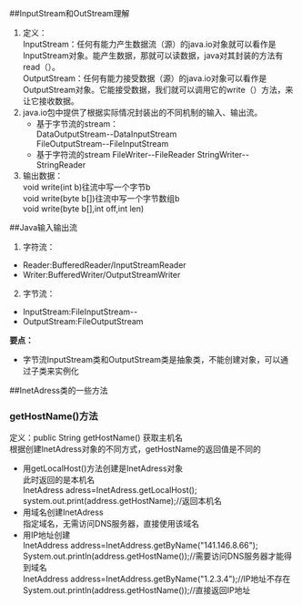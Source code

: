 ##InputStream和OutStream理解  
1. 定义：  
   InputStream：任何有能力产生数据流（源）的java.io对象就可以看作是InputStream对象。能产生数据，那就可以读数据，java对其封装的方法有read（）。  
   OutputStream：任何有能力接受数据（源）的java.io对象可以看作是OutputStream对象。它能接受数据，我们就可以调用它的write（）方法，来让它接收数据。
2. java.io包中提供了根据实际情况封装出的不同机制的输入、输出流。  
   * 基于字节流的stream：  
     DataOutputStream--DataInputStream  
     FileOutputStream--FileInputStream
   * 基于字符流的stream
     FileWriter--FileReader
     StringWriter--StringReader
3. 输出数据：  
   void write(int b)往流中写一个字节b  
   void write(byte b[])往流中写一个字节数组b  
   void write(byte b[],int off,int len)
   
##Java输入输出流
1. 字符流：
  * Reader:BufferedReader/InputStreamReader
  * Writer:BufferedWriter/OutputStreamWriter
2. 字节流：
  * InputStream:FileInputStream--
  * OutputStream:FileOutputStream

**要点：**

* 字节流InputStream类和OutputStream类是抽象类，不能创建对象，可以通过子类来实例化


##InetAdress类的一些方法
### getHostName()方法
定义：public String getHostName() 获取主机名   
根据创建InetAdress对象的不同方式，getHostName的返回值是不同的

 * 用getLocalHost()方法创建是InetAdress对象  
   此时返回的是本机名  
   InetAdress adress=InetAdress.getLocalHost();  
   system.out.print(address.getHostName);//返回本机名
 * 用域名创建InetAdress  
   指定域名，无需访问DNS服务器，直接使用该域名 
 * 用IP地址创建  
   InetAddress address=InetAddress.getByName("141.146.8.66");    
   System.out.println(address.getHostName());//需要访问DNS服务器才能得到域名  
   InetAddress address=InetAddress.getByName("1.2.3.4");//IP地址不存在  
   System.out.println(address.getHostName());//直接返回IP地址 